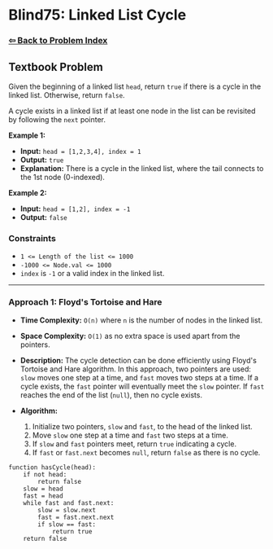 # Blind75: Linked List Cycle

### [⇦ Back to Problem Index](../../index.md)

## Textbook Problem

Given the beginning of a linked list `head`, return `true` if there is a cycle in the linked list. Otherwise, return `false`.

A cycle exists in a linked list if at least one node in the list can be revisited by following the `next` pointer.

**Example 1:**

-   **Input:** `head = [1,2,3,4], index = 1`
-   **Output:** `true`
-   **Explanation:** There is a cycle in the linked list, where the tail connects to the 1st node (0-indexed).

**Example 2:**

-   **Input:** `head = [1,2], index = -1`
-   **Output:** `false`

### Constraints

-   `1 <= Length of the list <= 1000`
-   `-1000 <= Node.val <= 1000`
-   `index` is `-1` or a valid index in the linked list.

---

### Approach 1: Floyd's Tortoise and Hare

-   **Time Complexity:** `O(n)` where `n` is the number of nodes in the linked list.
-   **Space Complexity:** `O(1)` as no extra space is used apart from the pointers.
-   **Description:** The cycle detection can be done efficiently using Floyd's Tortoise and Hare algorithm. In this approach, two pointers are used: `slow` moves one step at a time, and `fast` moves two steps at a time. If a cycle exists, the `fast` pointer will eventually meet the `slow` pointer. If `fast` reaches the end of the list (`null`), then no cycle exists.
-   **Algorithm:**

    1. Initialize two pointers, `slow` and `fast`, to the head of the linked list.
    2. Move `slow` one step at a time and `fast` two steps at a time.
    3. If `slow` and `fast` pointers meet, return `true` indicating a cycle.
    4. If `fast` or `fast.next` becomes `null`, return `false` as there is no cycle.

```pseudo
function hasCycle(head):
	if not head:
		return false
	slow = head
	fast = head
	while fast and fast.next:
		slow = slow.next
		fast = fast.next.next
		if slow == fast:
			return true
	return false
```
